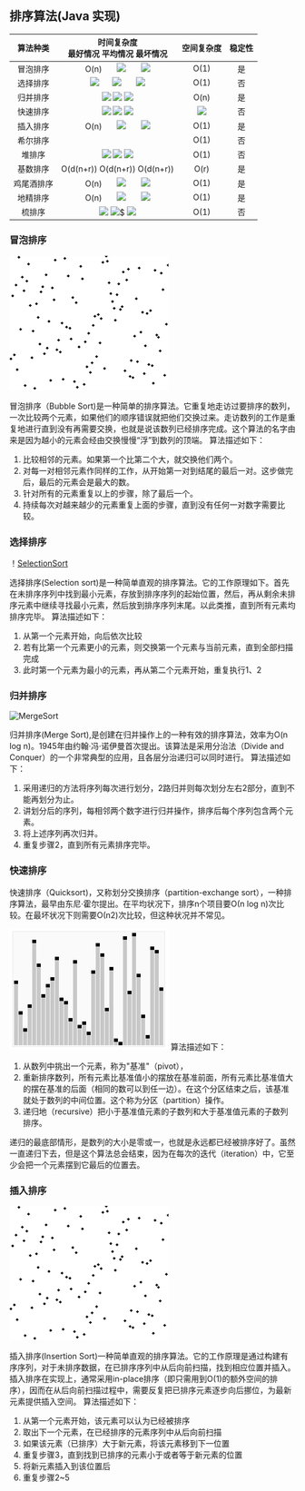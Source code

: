 排序算法(Java 实现)
-------------
| 算法种类|时间复杂度<br>最好情况 平均情况 最坏情况 |空间复杂度| 稳定性|
|:------:|:-----:|:------:|:---:|
|冒泡排序|O(n) &nbsp; &nbsp; &nbsp; <img src="http://www.forkosh.com/mathtex.cgi?O($n^2$)"> &nbsp; &nbsp; &nbsp;  <img src="http://www.forkosh.com/mathtex.cgi?O($n^2$)">|O(1)|是|
|选择排序| <img src="http://www.forkosh.com/mathtex.cgi?O($n^2$)">&nbsp; &nbsp; &nbsp;  <img src="http://www.forkosh.com/mathtex.cgi?O($n^2$)"> &nbsp; &nbsp; &nbsp;  <img src="http://www.forkosh.com/mathtex.cgi?O($n^2$)">|O(1)|否|
|归并排序|<img src="http://www.forkosh.com/mathtex.cgi?O($n\log_2n)$)"> <img src="http://www.forkosh.com/mathtex.cgi?O($n\log_2n)$)"> <img src="http://www.forkosh.com/mathtex.cgi?O($n\log_2n)$)">|O(n)|是|
|快速排序|<img src="http://www.forkosh.com/mathtex.cgi?O($n\log_2n)$)"> <img src="http://www.forkosh.com/mathtex.cgi?O($n\log_2n)$)">  <img src="http://www.forkosh.com/mathtex.cgi?O($n^2$)">|<img src="http://www.forkosh.com/mathtex.cgi?O($log_2n)$)">|否|
|插入排序|O(n) &nbsp; &nbsp; &nbsp;  <img src="http://www.forkosh.com/mathtex.cgi?O($n^2$)"> &nbsp; &nbsp; &nbsp;  <img src="http://www.forkosh.com/mathtex.cgi?O($n^2$)">|O(1)|是|
|希尔排序||O(1)|否|
|堆排序|<img src="http://www.forkosh.com/mathtex.cgi?O($n\log_2n)$)"> <img src="http://www.forkosh.com/mathtex.cgi?O($n\log_2n)$)"> <img src="http://www.forkosh.com/mathtex.cgi?O($n\log_2n)$)">|O(1)|否|
|基数排序|O(d(n+r)) O(d(n+r)) O(d(n+r))|O(r)|是|
|鸡尾酒排序 |O(n) &nbsp; &nbsp; &nbsp;  <img src="http://www.forkosh.com/mathtex.cgi?O($n^2$)"> &nbsp; &nbsp; &nbsp; <img src="http://www.forkosh.com/mathtex.cgi?O($n^2$)">|O(1)|是|
|地精排序|O(n) &nbsp; &nbsp; &nbsp;  <img src="http://www.forkosh.com/mathtex.cgi?O($n^2$)"> &nbsp; &nbsp; &nbsp; <img src="http://www.forkosh.com/mathtex.cgi?O($n^2$)">|O(1)|是|
|梳排序|<img src="http://www.forkosh.com/mathtex.cgi?O($n^2$)"> <img src="http://www.forkosh.com/mathtex.cgi?O($n^2/2^p)$">$  <img src="http://www.forkosh.com/mathtex.cgi?O($n^2$)">|O(1)|否|

### 冒泡排序
![BubbleSort](animation/Bubble_sort_animation.gif)


 冒泡排序（Bubble Sort)是一种简单的排序算法。它重复地走访过要排序的数列，一次比较两个元素，如果他们的顺序错误就把他们交换过来。走访数列的工作是重复地进行直到没有再需要交换，也就是说该数列已经排序完成。这个算法的名字由来是因为越小的元素会经由交换慢慢“浮”到数列的顶端。
算法描述如下：
1. 比较相邻的元素。如果第一个比第二个大，就交换他们两个。
2. 对每一对相邻元素作同样的工作，从开始第一对到结尾的最后一对。这步做完后，最后的元素会是最大的数。
3. 针对所有的元素重复以上的步骤，除了最后一个。
4. 持续每次对越来越少的元素重复上面的步骤，直到没有任何一对数字需要比较。

### 选择排序
！[SelectionSort](animation/Selection_sort_animation.gif)

选择排序(Selection sort)是一种简单直观的排序算法。它的工作原理如下。首先在未排序序列中找到最小元素，存放到排序序列的起始位置，然后，再从剩余未排序元素中继续寻找最小元素，然后放到排序序列末尾。以此类推，直到所有元素均排序完毕。
算法描述如下：
1. 从第一个元素开始，向后依次比较
2. 若有比第一个元素更小的元素，则交换第一个元素与当前元素，直到全部扫描完成
3. 此时第一个元素为最小的元素，再从第二个元素开始，重复执行1、2

### 归并排序
![MergeSort](animation/Merge_sort_animation2.jif)

归并排序(Merge Sort),是创建在归并操作上的一种有效的排序算法，效率为O(n log n)。1945年由约翰·冯·诺伊曼首次提出。该算法是采用分治法（Divide and Conquer）的一个非常典型的应用，且各层分治递归可以同时进行。
算法描述如下：
1. 采用递归的方法将序列每次进行划分，2路归并则每次划分左右2部分，直到不能再划分为止。
2. 讲划分后的序列，每相邻两个数字进行归并操作，排序后每个序列包含两个元素。
3. 将上述序列再次归并。
4. 重复步骤2，直到所有元素排序完毕。

### 快速排序
快速排序（Quicksort)，又称划分交换排序（partition-exchange sort），一种排序算法，最早由东尼·霍尔提出。在平均状况下，排序n个项目要Ο(n log n)次比较。在最坏状况下则需要Ο(n2)次比较，但这种状况并不常见。

![QuickSort](animation/Sorting_quicksort_anim.gif)
算法描述如下：
1. 从数列中挑出一个元素，称为"基准"（pivot），
2. 重新排序数列，所有元素比基准值小的摆放在基准前面，所有元素比基准值大的摆在基准的后面（相同的数可以到任一边）。在这个分区结束之后，该基准就处于数列的中间位置。这个称为分区（partition）操作。
3. 递归地（recursive）把小于基准值元素的子数列和大于基准值元素的子数列排序。

递归的最底部情形，是数列的大小是零或一，也就是永远都已经被排序好了。虽然一直递归下去，但是这个算法总会结束，因为在每次的迭代（iteration）中，它至少会把一个元素摆到它最后的位置去。

### 插入排序
![InsertSort](animation/Insertion_sort_animation.gif)

插入排序(Insertion Sort)一种简单直观的排序算法。它的工作原理是通过构建有序序列，对于未排序数据，在已排序序列中从后向前扫描，找到相应位置并插入。插入排序在实现上，通常采用in-place排序（即只需用到O(1)的额外空间的排序），因而在从后向前扫描过程中，需要反复把已排序元素逐步向后挪位，为最新元素提供插入空间。
算法描述如下：
1. 从第一个元素开始，该元素可以认为已经被排序
2. 取出下一个元素，在已经排序的元素序列中从后向前扫描
3. 如果该元素（已排序）大于新元素，将该元素移到下一位置
4. 重复步骤3，直到找到已排序的元素小于或者等于新元素的位置
5. 将新元素插入到该位置后
6. 重复步骤2~5
